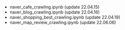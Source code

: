 
+ naver_cafe_crawling.ipynb (update 22.04.15)
+ naver_blog_crawling.ipynb (update 22.04.16)
+ naver_shopping_best_crawling.ipynb (update 22.04.19)
+ naver_map_review_crawling.ipynb (update 22.06.06)
